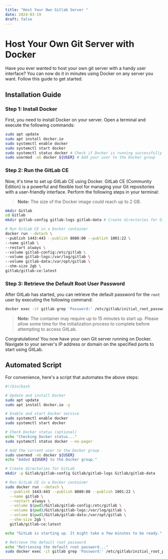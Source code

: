 ```yaml
---
title: "Host Your Own Gitlab Server "
date: 2024-03-19
draft: false
---
```

# Host Your Own Git Server with Docker

Have you ever wanted to host your own git server with a handy user interface? You can now do it in minutes using Docker on any server you want. Follow this guide to get started.

## Installation Guide

### Step 1: Install Docker

First, you need to install Docker on your server. Open a terminal and execute the following commands:

```bash
sudo apt update
sudo apt install docker.io
sudo systemctl enable docker
sudo systemctl start docker
sudo systemctl status docker # Check if Docker is running successfully
sudo usermod -aG docker ${USER} # Add your user to the Docker group
```

### Step 2: Run the GitLab CE

Now, it's time to set up GitLab CE using Docker. GitLab CE (Community Edition) is a powerful and flexible tool for managing your Git repositories with a user-friendly interface. Perform the following steps in your terminal:

> **Note:**  The size of the Docker image could reach up to 2 GB.


```bash
mkdir Gitlab
cd Gitlab
mkdir gitlab-config gitlab-logs gitlab-data # Create directories for GitLab configuration, logs, and data

# Run GitLab CE in a Docker container
docker run --detach \
--publish 1443:443 --publish 8080:80 --publish 1001:22 \
--name gitlab \
--restart always \
--volume gitlab-config:/etc/gitlab \
--volume gitlab-logs:/var/log/gitlab \
--volume gitlab-data:/var/opt/gitlab \
--shm-size 2gb \
gitlab/gitlab-ce:latest
```

### Step 3: Retrieve the Default Root User Password

After GitLab has started, you can retrieve the default password for the `root` user by executing the following command:

```bash
docker exec -it gitlab grep 'Password:' /etc/gitlab/initial_root_password
```
> **Note:** The container may require up to 15 minutes to start up. Please allow some time for the initialization process to complete before attempting to access GitLab.

Congratulations! You now have your own Git server running on Docker. Navigate to your server's IP address or domain on the specified ports to start using GitLab.

## Automated Script

For convenience, here's a script that automates the above steps:

```bash
#!/bin/bash

# Update and install Docker
sudo apt update
sudo apt install docker.io -y

# Enable and start Docker service
sudo systemctl enable docker
sudo systemctl start docker

# Check Docker status (optional)
echo "Checking Docker status..."
sudo systemctl status docker --no-pager

# Add the current user to the Docker group
sudo usermod -aG docker ${USER}
echo "Added ${USER} to the Docker group."

# Create directories for GitLab
mkdir -p Gitlab/gitlab-config Gitlab/gitlab-logs Gitlab/gitlab-data

# Run GitLab CE in a Docker container
sudo docker run --detach \
  --publish 1443:443 --publish 8080:80 --publish 1001:22 \
  --name gitlab \
  --restart always \
  --volume $(pwd)/Gitlab/gitlab-config:/etc/gitlab \
  --volume $(pwd)/Gitlab/gitlab-logs:/var/log/gitlab \
  --volume $(pwd)/Gitlab/gitlab-data:/var/opt/gitlab \
  --shm-size 2gb \
  gitlab/gitlab-ce:latest

echo "GitLab is starting up. It might take a few minutes to be ready."

# Retrieve the default root password
echo "Retrieving the default root password..."
sudo docker exec -it gitlab grep 'Password:' /etc/gitlab/initial_root_password
```
